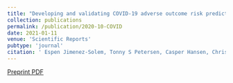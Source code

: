 ```yaml
---
title: "Developing and validating COVID-19 adverse outcome risk prediction models from a bi-national European cohort of 5594 patients"
collection: publications
permalink: /publication/2020-10-COVID
date: 2021-01-11
venue: 'Scientific Reports'
pubtype: 'journal'
citation: ' Espen Jimenez-Solem, Tonny S Petersen, Casper Hansen, Christian Hansen, Christina Lioma, Christian Igel, Wouter Boomsma, Oswin Krause, Stephan Lorenzen, Raghavendra Selvan, Janne Petersen, Martin Erik Nyeland, Mikkel Zoellner Ankarfeldt, Gert Mehl Virenfeldt, Matilde Winther-Jensen, Allan Linneberg, Mostafa Mediphour Ghazi, Nicki Detlefsen, Andreas Lauritzen, Abraham George Smith, Marleen de Bruijne, Bulat Ibragimov, Jens Petersen, Martin Lillholm, Jon Middleton, Stine Hasling Mogensen, Hans-Christian Thorsen-Meyer, Anders Perner, Marie Helleberg, Benjamin Skov Kaas-Hansen, Mikkel Bonde, Alexander Bonde, Akshay Pai, Mads Nielsen, Martin Sillesen; Developing and validating COVID-19 adverse outcome risk prediction models from a bi-national European cohort of 5594 patients; Scientific Reports 11 (1), 1-2, 2021.'
---
```

[Preprint PDF](https://www.medrxiv.org/content/10.1101/2020.10.06.20207209v1.full)

